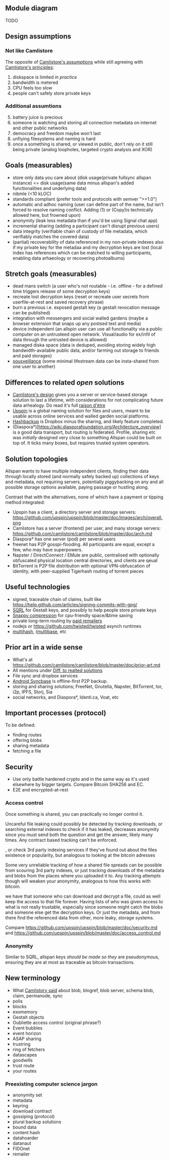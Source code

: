 
## Module diagram
TODO

## Design assumptions

### Not like Camlistore
The opposite of [Camlistore's assumptions](https://github.com/camlistore/camlistore/blob/master/doc/overview.txt) while still agreeing with [Camlistore's principles](https://github.com/camlistore/camlistore/blob/master/doc/principles.md):
1. diskspace is limited _in practice_
2. bandwidth is metered
3. CPU feels too slow
4. people can't safely store private keys

### Additional assumtions
5. battery juice is precious
6. someone is watching and storing all connection metadata on internet and other public networks
7. democracy and freedom maybe won't last
8. unfiying filesystems and naming is hard
9. once a something is shared, or viewed in public, don't rely on it still being private (analog loopholes, targeted crypto analysis and XOR) 

## Goals (measurables)
- store only data you care about (disk usage(private fullsync allspan instance) <= disk usage(same data minus allspan's added functionalities and underlying data)
- nibmle (<10 kLOC)
- standards compliant (prefer tools and protocols with semver ">=1.0")
- automatic and adhoc naming (user can define part of the name, but isn't forced to resolve naming conflict. Adding (1) or (Copy)is technically allowed here, but frowned upon)
- anonymity (leak less metadata than if you'd be using Signal chat app)
- incremental sharing (adding a participant can't disrupt previous users)
- data integrity (verifiable chain of custody of file metadata, which verifiably matches the covered data)
- (partial) recoverability of data referenced in my non-private indexes also if my private key for the metadaa and my decryption keys are lost (local index has references which can be matched to willing participants, enabling data arhaeology or recovering photoalbums)

## Stretch goals (measurables)
- dead mans switch (a user who's not routable - i.e. offline - for a defined time triggers release of some decryption keys)
- recreate lost decryption keys (reset or recreate user secrets from userfile-at-rest and saved recovery phrase)
- burn a previous i.e. exposed gestalt key (a gestalt revocation message can be published)
- integration with messengers and social walled gardens (maybe a browser extension that snaps up any postsed text and media)
- device independent (an allspin user can use all functionality via a public computer on an untrusteed open network. Visual/audio for ex/infil of data through the untrusted device is allowed)
- managed diska space (data is deduped, avoiding storing widely high bandwidth-available public data, and/or farming out storage to friends and paid storages)
- [sousveillance](https://github.com/allspan/allspan/blob/master/docs/uses/sousveillance.md) (some minimal lifestream data can be insta-shared from one user to another)

## Differences to related _open_ solutions
* [Camlistore's design](https://github.com/camlistore/camlistore/blob/master/doc/arch.md) gives you a server or service-based storage solution to last a lifetime, with considerations for not complicating future data arhealogy. Do read it's full [raison d'ètre](https://github.com/camlistore/camlistore/blob/master/doc/overview.md)
* [Upspin](http://upspin.io) is a global naming solution for files and users, meant to be usable across online services and walled garden social platforms.
* [Hashbackup](http://www.hashbackup.com/home/features) is Dropbox minus the sharing, and likely feature completed.
* (Diaspora*)[https://wiki.diasporafoundation.org/Architecture_overview] is a good data transport, but routing is federated. Profile, sharing etc was _initially_ designed very close to something Allspan could be built on top of. It ticks many boxes, but requires trusted system operators.

## Solution topologies
Allspan wants to have multiple independent clients, finding their data through locally stored (and normally safely backed up) collections of keys and metadata, not requiring servers, potentially piggybacking on any and all possible storage options available, paying passage or hustling along.

Contrast that with the alternatives, none of which have a payment or tipping method integrated:
- Upspin has a client, a directory server and storage servers: https://github.com/upspin/upspin/blob/master/doc/images/arch/overall.png
- Camlistore has a server (frontend) per user, and many storage servers: https://github.com/camlistore/camlistore/blob/master/doc/arch.md
- Diaspora* has one server (pod) per several users
- freenet has P2P gosspi-flooding. All participants are equal, except a few, who may have superpowers.
- Napster / DirectConnect / EMule are public, centralised with optionally obfuscated physical location central directories, and clients are qeual
- BitTorrent is P2P file distribution with optional VPN-obfuscation of identity, with peer-supplied Tigerhash routing of torrent pieces

## Useful technologies
- signed, traceable chain of claims, built like https://help.github.com/articles/signing-commits-with-gpg/
- [SQRL](https://www.grc.com/sqrl/sqrl.htm) for Gestalt keys, and possibly to help people store private keys
- [Snappy compression](https://google.github.io/snappy/) for cpu-friendly space/&time saving
- private long-term routing by [paid remailers](http://nakamotoinstitute.org/for-pay-remailers/)
- nodejs or https://github.com/twisted/twisted asynch runtimes
- [multihash](https://github.com/multiformats/multihash), ([multibase](https://github.com/multiformats/multibase), etc


## Prior art in a wide sense
- What's at https://github.com/camlistore/camlistore/blob/master/doc/prior-art.md
- All mentions under [Diff. to realted solutions](https://github.com/allspan/allspan/blob/master/docs/arch.md#differences-to-related-open-solutions)
- File sync and dropbox services
- [Android Syncbase](https://vanadium.github.io/syncbase/) is offline-first P2P backup.
- storing and sharing solutions; FreeNet, Gnutella, Napster, BitTorrent, tor, i2p, IPFS, Storj, Sia
- social networks, and Diaspora*, Identi.ca, Voat, etc

## Important processes (protocol)
To be defined:
- finding routes
- offering blobs
- sharing metadata
- fetching a file

## Security
- Use only battle hardened crypto and in the same way as it's used elsewhere by bigger targets. Compare Bitcoin SHA256 and EC.
- E2E and encrypted-at-rest


### Access control
Once something is shared, you can practically no longer control it.

Uncareful file leaking could possibly be detected by tracking downloads, or searching external indexes to check if it has leaked, decreases anonymity since you must send both the question and get the answer, likely many times. Any contract based tracking can't be enforced.

, or check 3rd party indexing services if they've found out about the files existence or popularity, but analogous to looking at the bitcoin adresses

Some very unreliable tracking of how a shared file spreads can be possible from scouring 3rd party indexes, or just tracking downloads of the metadata and blobs from the places where you uploaded it to. Any tracking attempts though will weaken your anonymity, analogous to how this works with bitcoin.

 we have that someone who can download and decrypt a file, could as well keep the access to that file forever. Having lists of who was given access to what is not really trustable, especially since someone might catch the blobs and someone else get the decryption keys. Or just the metadata, and from there find the referenced data from other, more leaky, storage systems.

Compare https://github.com/upspin/upspin/blob/master/doc/security.md and https://github.com/upspin/upspin/blob/master/doc/access_control.md

### Anonymity
Similar to SQRL, allspan keys _should be made so they_ are pseudonymous, ensuring they are at most as traceable as bitcoin transactions.

## New terminology
- What [Camlistory said](https://github.com/camlistore/camlistore/blob/master/doc/terms.md) about blob, blogref, blob server, schema blob, claim, permanode, sync
- polis
- blocks
- exomemory
- Gestalt objects
- Oubliette access control (original phrase?)
- Event bubbles
- event horizon
- ASAP sharing
- trustring
- ring of fetchers
- datascapes
- goodwills
- trust route
- your routes

### Preexisting computer science jargon
- anonymity set
- metadata
- keyring
- download contract
- gossiping (protocol)
- plural backup solutions
- bound data
- content hash
- datahoarder
- datanaut
- FIDOnet
- remailer

